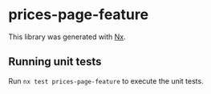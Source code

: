 # prices-page-feature

This library was generated with [Nx](https://nx.dev).

## Running unit tests

Run `nx test prices-page-feature` to execute the unit tests.
